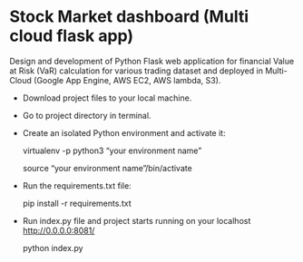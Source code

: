 # Stock Market dashboard (Multi cloud flask app)

Design and development of Python Flask web application for financial Value
at Risk (VaR) calculation for various trading dataset and deployed in Multi-Cloud (Google App
Engine, AWS EC2, AWS lambda, S3).

- Download project files to your local machine.
- Go to project directory in terminal. 
- Create an isolated Python environment and activate it:

    virtualenv -p python3 “your environment name”
    
    source “your environment name”/bin/activate
    
 - Run the requirements.txt file:
 
    pip install -r requirements.txt
    
 - Run index.py file and project starts running on your localhost http://0.0.0.0:8081/
 
    python index.py
